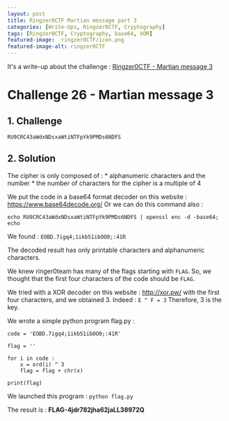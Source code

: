 ```yaml
---
layout: post
title: Ringzer0CTF Martian message part 3 
categories: [Write-Ups, Ringzer0CTF, Cryptography]
tags: [Ringzer0CTF, Cryptography, base64, XOR]
featured-image:  ringzer0CTF/icon.png
featured-image-alt: ringzer0CTF
---
```


It's a write-up about the challenge : [Ringzer0CTF - Martian message 3](https://ringzer0ctf.com/challenges/26)

# Challenge 26 - Martian message 3

## 1. Challenge

`RU9CRC43aWdxNDsxaWtiNTFpYk9PMDs6NDFS`


## 2. Solution

The cipher is only composed of :
	* alphanumeric characters and the number 
	* the number of characters for the cipher is a multiple of 4

We put the code in a base64 format decoder on this website :
https://www.base64decode.org/
Or we can do this command also :
```
echo RU9CRC43aWdxNDsxaWtiNTFpYk9PMDs6NDFS | openssl enc -d -base64; echo
```

We found : `EOBD.7igq4;1ikb51ibOO0;:41R`

The decoded result has only printable characters and alphanumeric characters.

We knew ringer0team has many of the flags starting with `FLAG`.
So, we thought that the first four characters of the code should be `FLAG`.

We tried with a XOR decoder on this website : http://xor.pw/
with the first four characters, and we obtained 3. Indeed : `E ^ F = 3`
Therefore, 3 is the key.

We wrote a simple python program flag.py :

```
code = 'EOBD.7igq4;1ikb51ibOO0;:41R'

flag = ''

for i in code :
	x = ord(i) ^ 3
	flag = flag + chr(x)
	
print(flag)
```

We launched this program : `python flag.py`

The result is : **FLAG-4jdr782jha62jaLL38972Q**